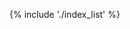 <!---
layout: basic.liquid
options: highlight ext-links
tags: section
group: works
order: 0
title: Works
description: About my public works
keywords:
- genielabs
- home
- works
--->

{% include './index_list' %}

